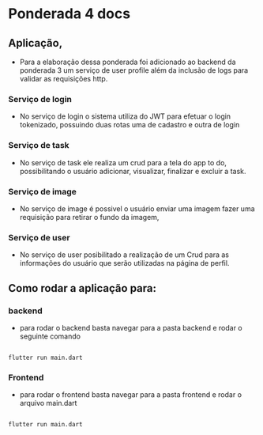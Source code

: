 # Ponderada 4 docs 

## Aplicação, 
- Para a elaboração dessa ponderada foi adicionado ao backend da ponderada 3 um serviço de user profile além da inclusão de logs para validar as requisições http.

### Serviço de login 
- No serviço de login o sistema utiliza do JWT para efetuar o login tokenizado, possuindo duas rotas uma de cadastro e outra de login

### Serviço de task
- No serviço de task ele realiza um crud para a tela do app to do, possibilitando o usuário adicionar, visualizar, finalizar e excluir a task.

### Serviço de image
- No serviço de image é possivel o usuário enviar uma imagem fazer uma  requisição para retirar o fundo da imagem,

### Serviço de user 
- No serviço de user posibilitado a realização de um  Crud para as informações do usuário que serão utilizadas na página de perfil.

## Como rodar a aplicação para:

### backend 
- para rodar o backend basta navegar para a pasta backend e rodar o seguinte comando

<pre><code>
flutter run main.dart
</code></pre>

### Frontend 
- para rodar o frontend basta navegar para a pasta frontend e rodar o arquivo main.dart 
<pre><code>
flutter run main.dart
</code></pre>